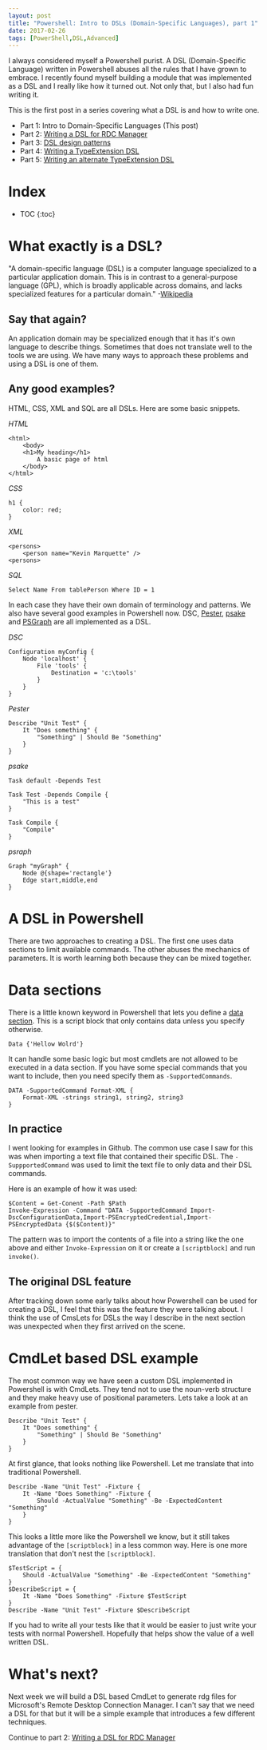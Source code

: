 ```yaml
---
layout: post
title: "Powershell: Intro to DSLs (Domain-Specific Languages), part 1"
date: 2017-02-26
tags: [PowerShell,DSL,Advanced]
---
```


I always considered myself a Powershell purist. A DSL (Domain-Specific Language) written in Powershell abuses all the rules that I have grown to embrace. I recently found myself building a module that was implemented as a DSL and I really like how it turned out. Not only that, but I also had fun writing it.<!--more-->

This is the first post in a series covering what a DSL is and how to write one.
* Part 1: Intro to Domain-Specific Languages (This post)
* Part 2: [Writing a DSL for RDC Manager](/2017-03-04-Powershell-DSL-example-RDCMan)
* Part 3: [DSL design patterns](/2017-03-13-Powershell-DSL-design-patterns/)
* Part 4: [Writing a TypeExtension DSL](/2017-05-05-PowerShell-TypeExtension-DSL-part-4)
* Part 5: [Writing an alternate TypeExtension DSL](/2017-05-18-PowerShell-TypeExtension-DSL-part-5)

# Index

* TOC
{:toc}

# What exactly is a DSL?
"A domain-specific language (DSL) is a computer language specialized to a particular application domain. This is in contrast to a general-purpose language (GPL), which is broadly applicable across domains, and lacks specialized features for a particular domain." -[Wikipedia](https://en.wikipedia.org/wiki/Domain-specific_language)

## Say that again?
An application domain may be specialized enough that it has it's own language to describe things. Sometimes that does not translate well to the tools we are using. We have many ways to approach these problems and using a DSL is one of them.

## Any good examples?
HTML, CSS, XML and SQL are all DSLs. Here are some basic snippets.

_HTML_

    <html>
        <body>
        <h1>My heading</h1>
            A basic page of html
        </body>
    </html>

_CSS_

    h1 {
        color: red;
    }
    
_XML_

    <persons>
        <person name="Kevin Marquette" />
    <persons>

_SQL_

    Select Name From tablePerson Where ID = 1

In each case they have their own domain of terminology and patterns. We also have several good examples in Powershell now. DSC, [Pester](https://github.com/pester/Pester/wiki), [psake](http://psake.readthedocs.io/en/latest/) and [PSGraph](https://kevinmarquette.github.io/2017-01-30-Powershell-PSGraph/) are all implemented as a DSL. 

_DSC_

    Configuration myConfig {
        Node 'localhost' {
            File 'tools' {
                Destination = 'c:\tools'
            }
        }
    }

_Pester_

    Describe "Unit Test" {
        It "Does something" {
            "Something" | Should Be "Something"
        }
    }

_psake_

    Task default -Depends Test

    Task Test -Depends Compile {
        "This is a test"
    }

    Task Compile {
        "Compile"
    }

_psraph_

    Graph "myGraph" {
        Node @{shape='rectangle'}
        Edge start,middle,end        
    }

# A DSL in Powershell
There are two approaches to creating a DSL. The first one uses data sections to limit available commands. The other abuses the mechanics of parameters. It is worth learning both because they can be mixed together.

# Data sections
There is a little known keyword in Powershell that lets you define a [data section](https://technet.microsoft.com/en-us/library/dd347678.aspx). This is a script block that only contains data unless you specify otherwise. 

    Data {'Hellow Wolrd'}

It can handle some basic logic but most cmdlets are not allowed to be executed in a data section. If you have some special commands that you want to include, then you need specify them as `-SupportedCommands`.

    DATA -SupportedCommand Format-XML {    
        Format-XML -strings string1, string2, string3
    }

## In practice
I went looking for examples in Github. The common use case I saw for this was when importing a text file that contained their specific DSL. The `-SuppportedCommand` was used to limit the text file to only data and their DSL commands.

Here is an example of how it was used:

    $Content = Get-Conent -Path $Path
    Invoke-Expression -Command "DATA -SupportedCommand Import-DscConfigurationData,Import-PSEncryptedCredential,Import-PSEncryptedData {$($Content)}" 

The pattern was to import the contents of a file into a string like the one above and either `Invoke-Expression` on it or create a `[scriptblock]` and run `invoke()`.

## The original DSL feature
After tracking down some early talks about how Powershell can be used for creating a DSL, I feel that this was the feature they were talking about. I think the use of CmsLets for DSLs the way I describe in the next section was unexpected when they first arrived on the scene.  

# CmdLet based DSL example
The most common way we have seen a custom DSL implemented in Powershell is with CmdLets. They tend not to use the noun-verb structure and they make heavy use of positional parameters. Lets take a look at an example from pester.

    Describe "Unit Test" {
        It "Does something" {
            "Something" | Should Be "Something"
        }
    }

At first glance, that looks nothing like Powershell. Let me translate that into traditional Powershell.

    Describe -Name "Unit Test" -Fixture {
        It -Name "Does Something" -Fixture {
            Should -ActualValue "Something" -Be -ExpectedContent "Something"
        }
    }

This looks a little more like the Powershell we know, but it still takes advantage of the `[scriptblock]` in a less common way. Here is one more translation that don't nest the `[scriptblock]`.

    $TestScript = {
        Should -ActualValue "Something" -Be -ExpectedContent "Something"
    }
    $DescribeScript = {
        It -Name "Does Something" -Fixture $TestScript
    }
    Describe -Name "Unit Test" -Fixture $DescribeScript

If you had to write all your tests like that it would be easier to just write your tests with normal Powershell. Hopefully that helps show the value of a well written DSL.

# What's next?
Next week we will build a DSL based CmdLet to generate rdg files for Microsoft's Remote Desktop Connection Manager. I can't say that we need a DSL for that but it will be a simple example that introduces a few different techniques.

Continue to part 2: [Writing a DSL for RDC Manager](/2017-03-04-Powershell-DSL-example-RDCMan)